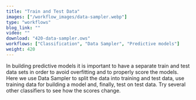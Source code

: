 ```yaml
---
title: "Train and Test Data"
images: ["/workflow_images/data-sampler.webp"]
type: "workflows"
blog_link: ""
video: ""
download: "420-data-sampler.ows"
workflows: ["Classification", "Data Sampler", "Predictive models"]
weight: 420
---
```


In building predictive models it is important to have a separate train and test data sets in order to avoid overfitting and to properly score the models. Here we use Data Sampler to split the data into training and test data, use training data for building a model and, finally, test on test data. Try several other classifiers to see how the scores change.
